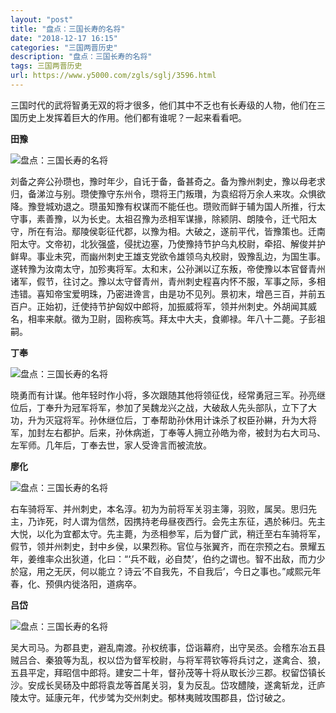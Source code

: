 ```yaml
---
layout: "post"
title: "盘点：三国长寿的名将"
date: "2018-12-17 16:15"
categories: "三国两晋历史"
description: "盘点：三国长寿的名将"
tags: 三国两晋历史
url: https://www.y5000.com/zgls/sglj/3596.html
---
```






三国时代的武将智勇无双的将才很多，他们其中不乏也有长寿级的人物，他们在三国历史上发挥着巨大的作用。他们都有谁呢？一起来看看吧。

**田豫**

![盘点：三国长寿的名将](/uploads/allimg/161020/6-16102013110W02.JPG)

刘备之奔公孙瓒也，豫时年少，自讬于备，备甚奇之。备为豫州刺史，豫以母老求归，备涕泣与别。瓒使豫守东州令，瓒将王门叛瓚，为袁绍将万余人来攻。众惧欲降。豫登城劝退之。瓒虽知豫有权谋而不能任也。瓒败而鲜于辅为国人所推，行太守事，素善豫，以为长史。太祖召豫为丞相军谋掾，除颍阴、朗陵令，迁弋阳太守，所在有治。鄢陵侯彰征代郡，以豫为相。大破之，遂前平代，皆豫策也。迁南阳太守。文帝初，北狄强盛，侵扰边塞，乃使豫持节护乌丸校尉，牵招、解俊并护鲜卑。事业未究，而幽州刺史王雄支党欲令雄领乌丸校尉，毁豫乱边，为国生事。遂转豫为汝南太守，加殄夷将军。太和末，公孙渊以辽东叛，帝使豫以本官督青州诸军，假节，往讨之。豫以太守督青州，青州刺史程喜内怀不服，军事之际，多相违错。喜知帝宝爱明珠，乃密进谗言，由是功不见列。景初末，增邑三百，并前五百户。正始初，迁使持节护匈奴中郎将，加振威将军，领并州刺史。外胡闻其威名，相率来献。徵为卫尉，固称疾笃。拜太中大夫，食卿禄。年八十二薨。子彭祖嗣。

**丁奉**

![盘点：三国长寿的名将](/uploads/allimg/161020/6-161020131424962.JPG)

晓勇而有计谋。他年轻时作小将，多次跟随其他将领征伐，经常勇冠三军。孙亮继位后，丁奉升为冠军将军，参加了吴魏龙兴之战，大破敌人先头部队，立下了大功，升为灭寇将军。孙休继位后，丁奉帮助孙休用计诛杀了权臣孙綝，升为大将军，加封左右都护。后来，孙休病逝，丁奉等人拥立孙皓为帝，被封为右大司马、左军师。几年后，丁奉去世，家人受谗言而被流放。

**廖化**

![盘点：三国长寿的名将](/uploads/allimg/161020/6-16102013152V24.JPG)

右车骑将军、并州刺史，本名淳。初为为前将军关羽主簿，羽败，属吴。思归先主，乃诈死，时人谓为信然，因携持老母昼夜西行。会先主东征，遇於秭归。先主大悦，以化为宜都太守。先主薨，为丞相参军，后为督广武，稍迁至右车骑将军，假节，领并州刺史，封中乡侯，以果烈称。官位与张翼齐，而在宗预之右。景耀五年，姜维率众出狄道，化曰：“‘兵不戢，必自焚’，伯约之谓也。智不出敌，而力少於寇，用之无厌，何以能立？诗云‘不自我先，不自我后’，今日之事也。”咸熙元年春，化、预俱内徙洛阳，道病卒。

**吕岱**

![盘点：三国长寿的名将](/uploads/allimg/161020/6-161020131F5M3.JPG)

吴大司马。为郡县吏，避乱南渡。孙权统事，岱诣幕府，出守吴丞。会稽东冶五县贼吕合、秦狼等为乱，权以岱为督军校尉，与将军蒋钦等将兵讨之，遂禽合、狼，五县平定，拜昭信中郎将。建安二十年，督孙茂等十将从取长沙三郡。权留岱镇长沙。安成长吴砀及中郎将袁龙等首尾关羽，复为反乱。岱攻醴陵，遂禽斩龙，迁庐陵太守。延康元年，代步骘为交州刺史。郁林夷贼攻围郡县，岱讨破之。
